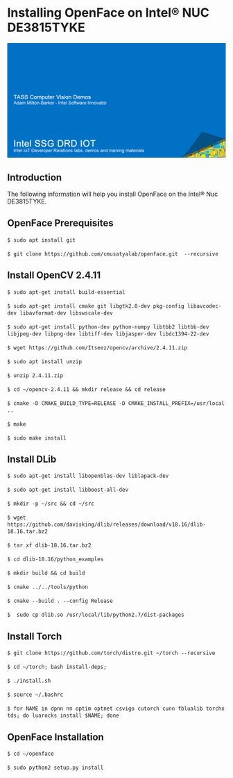 # Installing OpenFace on Intel® NUC DE3815TYKE

![TASS Computer Vision Demo Docs](Images/TASS-Demo-Banner.png)

## Introduction

The following information will help you install OpenFace on the Intel® Nuc DE3815TYKE.

## OpenFace Prerequisites

    $ sudo apt install git

    $ git clone https://github.com/cmusatyalab/openface.git  --recursive

## Install OpenCV 2.4.11

    $ sudo apt-get install build-essential

    $ sudo apt-get install cmake git libgtk2.0-dev pkg-config libavcodec-dev libavformat-dev libswscale-dev

    $ sudo apt-get install python-dev python-numpy libtbb2 libtbb-dev libjpeg-dev libpng-dev libtiff-dev libjasper-dev libdc1394-22-dev

    $ wget https://github.com/Itseez/opencv/archive/2.4.11.zip

    $ sudo apt install unzip

    $ unzip 2.4.11.zip

    $ cd ~/opencv-2.4.11 && mkdir release && cd release

    $ cmake -D CMAKE_BUILD_TYPE=RELEASE -D CMAKE_INSTALL_PREFIX=/usr/local ..

    $ make

    $ sudo make install

## Install DLib

    $ sudo apt-get install libopenblas-dev liblapack-dev

    $ sudo apt-get install libboost-all-dev

    $ mkdir -p ~/src && cd ~/src

    $ wget https://github.com/davisking/dlib/releases/download/v18.16/dlib-18.16.tar.bz2

    $ tar xf dlib-18.16.tar.bz2

    $ cd dlib-18.16/python_examples

    $ mkdir build && cd build

    $ cmake ../../tools/python

    $ cmake --build . --config Release

    $  sudo cp dlib.so /usr/local/lib/python2.7/dist-packages

## Install Torch

    $ git clone https://github.com/torch/distro.git ~/torch --recursive

    $ cd ~/torch; bash install-deps;

    $ ./install.sh

    $ source ~/.bashrc

    $ for NAME in dpnn nn optim optnet csvigo cutorch cunn fblualib torchx tds; do luarocks install $NAME; done

## OpenFace Installation

    $ cd ~/openface

    $ sudo python2 setup.py install





